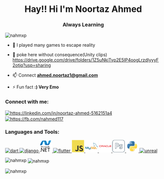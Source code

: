 <h1 align="center">Hay!! Hi I'm Noortaz Ahmed</h1>
<h3 align="center">Always Learning</h3>

<p align="left"> <img src="https://komarev.com/ghpvc/?username=nahmxp&label=Profile%20views&color=0e75b6&style=flat" alt="nahmxp" /> </p>

- 🔭 I played many games to escape reality

- 🌱 poke here without consequence(Unity clips) https://drive.google.com/drive/folders/1Z5uNkiTvp2E5IP4oogLrzdIyyyF2otjq?usp=sharing

- 📫 Connect **ahmed.noortaz1@gmail.com**

- ⚡ Fun fact **:) Very Emo**

<h3 align="left">Connect with me:</h3>
<p align="left">
<a href="https://linkedin.com/in/https://linkedin.com/in/noortaz-ahmed-5162151a4" target="blank"><img align="center" src="https://raw.githubusercontent.com/rahuldkjain/github-profile-readme-generator/master/src/images/icons/Social/linked-in-alt.svg" alt="https://linkedin.com/in/noortaz-ahmed-5162151a4" height="30" width="40" /></a>
<a href="https://fb.com/https://fb.com/nahmed117" target="blank"><img align="center" src="https://raw.githubusercontent.com/rahuldkjain/github-profile-readme-generator/master/src/images/icons/Social/facebook.svg" alt="https://fb.com/nahmed117" height="30" width="40" /></a>
</p>

<h3 align="left">Languages and Tools:</h3>
<p align="left"> <a href="https://dart.dev" target="_blank" rel="noreferrer"> <img src="https://www.vectorlogo.zone/logos/dartlang/dartlang-icon.svg" alt="dart" width="40" height="40"/> </a> <a href="https://www.djangoproject.com/" target="_blank" rel="noreferrer"> <img src="https://cdn.worldvectorlogo.com/logos/django.svg" alt="django" width="40" height="40"/> </a> <a href="https://dotnet.microsoft.com/" target="_blank" rel="noreferrer"> <img src="https://raw.githubusercontent.com/devicons/devicon/master/icons/dot-net/dot-net-original-wordmark.svg" alt="dotnet" width="40" height="40"/> </a> <a href="https://flutter.dev" target="_blank" rel="noreferrer"> <img src="https://www.vectorlogo.zone/logos/flutterio/flutterio-icon.svg" alt="flutter" width="40" height="40"/> </a> <a href="https://developer.mozilla.org/en-US/docs/Web/JavaScript" target="_blank" rel="noreferrer"> <img src="https://raw.githubusercontent.com/devicons/devicon/master/icons/javascript/javascript-original.svg" alt="javascript" width="40" height="40"/> </a> <a href="https://www.mysql.com/" target="_blank" rel="noreferrer"> <img src="https://raw.githubusercontent.com/devicons/devicon/master/icons/mysql/mysql-original-wordmark.svg" alt="mysql" width="40" height="40"/> </a> <a href="https://www.oracle.com/" target="_blank" rel="noreferrer"> <img src="https://raw.githubusercontent.com/devicons/devicon/master/icons/oracle/oracle-original.svg" alt="oracle" width="40" height="40"/> </a> <a href="https://www.photoshop.com/en" target="_blank" rel="noreferrer"> <img src="https://raw.githubusercontent.com/devicons/devicon/master/icons/photoshop/photoshop-line.svg" alt="photoshop" width="40" height="40"/> </a> <a href="https://www.python.org" target="_blank" rel="noreferrer"> <img src="https://raw.githubusercontent.com/devicons/devicon/master/icons/python/python-original.svg" alt="python" width="40" height="40"/> </a> <a href="https://unrealengine.com/" target="_blank" rel="noreferrer"> <img src="https://raw.githubusercontent.com/kenangundogan/fontisto/036b7eca71aab1bef8e6a0518f7329f13ed62f6b/icons/svg/brand/unreal-engine.svg" alt="unreal" width="40" height="40"/> </a> </p>

<p><img align="left" src="https://github-readme-stats.vercel.app/api/top-langs?username=nahmxp&show_icons=true&locale=en&layout=compact" alt="nahmxp" /></p>

<p>&nbsp;<img align="center" src="https://github-readme-stats.vercel.app/api?username=nahmxp&show_icons=true&locale=en" alt="nahmxp" /></p>

<p><img align="center" src="https://github-readme-streak-stats.herokuapp.com/?user=nahmxp&" alt="nahmxp" /></p>
